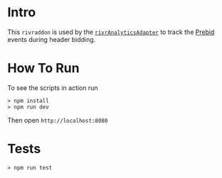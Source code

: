 # Intro

This `rivraddon` is used by the [`rivrAnalyticsAdapter`](https://github.com/simplaex/Prebid.js/blob/2e014637a940a32912b7d13aa73011dfa29c0248/modules/rivrAnalyticsAdapter.js) to track the [Prebid](https://github.com/prebid/Prebid.js) events during header bidding.

# How To Run

To see the scripts in action run

```
> npm install
> npm run dev
```

Then open `http://localhost:8080`

# Tests

```
> npm run test
```
